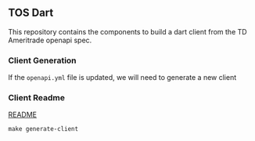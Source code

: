 ## TOS Dart
This repository contains the components to build a dart client from the TD Ameritrade openapi spec.

### Client Generation
If the `openapi.yml` file is updated, we will need to generate a new client

### Client Readme
[README](./tosdart/README.md)

```
make generate-client
```
